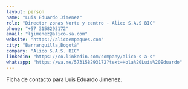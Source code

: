 ```yaml
---
layout: person
name: "Luis Eduardo Jimenez"
role: "Director zonas Norte y centro - Alico S.A.S BIC"
phone: "+57 3158293172"
email: "ljimenez@alico-sa.com"
website: "https://alicoempaques.com"
city: "Barranquilla,Bogotá"
company: "Alico S.A.S. BIC"
linkedin: "https://co.linkedin.com/company/alico-s-a-s"
whatsapp: "https://wa.me/573158293172?text=Hola%20Luis%20Eduardo"
---
```


Ficha de contacto para Luis Eduardo Jimenez.
